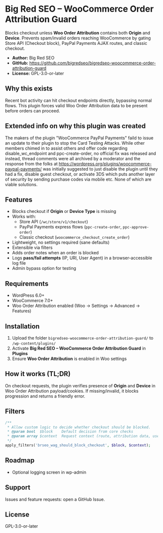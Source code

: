 # Big Red SEO – WooCommerce Order Attribution Guard

Blocks checkout unless **Woo Order Attribution** contains both **Origin** and **Device**. Prevents spam/invalid orders reaching WooCommerce by gating Store API (Checkout block), PayPal Payments AJAX routes, and classic checkout.

- **Author:** Big Red SEO  
- **GitHub:** https://github.com/bigredseo/bigredseo-woocommerce-order-attribution-guard  
- **License:** GPL-3.0-or-later

## Why this exists
Recent bot activity can hit checkout endpoints directly, bypassing normal flows. This plugin forces valid Woo Order Attribution data to be present before orders can proceed.

## Extended info on why this plugin was created
The makers of the plugin "WooCommerce PayPal Payments" faild to issue an update to their plugin to stop the Card Testing Attacks. While other members chimed in to assist others and offer code regarding disable_wc_endpoint and ppc-create-order, no official fix was released and instead, thread comments were all archived by a moderator and the response from the folks at https://wordpress.org/plugins/woocommerce-paypal-payments/ was initially suggested to just disable the plugin until they had a fix, disable guest checkout, or activate 3DS which puts another layer of security by sending purchase codes via mobile etc. None of which are viable solutions. 

## Features
- Blocks checkout if **Origin** or **Device Type** is missing  
- Works with:
  - Store API (`/wc/store/v1/checkout`)  
  - PayPal Payments express flows (`ppc-create-order`, `ppc-approve-order`)  
  - Classic checkout (`woocommerce_checkout_create_order`) 
- Lightweight, no settings required (sane defaults)
- Extensible via filters   
- Adds order notes when an order is blocked  
- Logs **pass/fail attempts** (IP, URI, User Agent) in a browser-accessible log file  
- Admin bypass option for testing 

## Requirements
- WordPress 6.0+
- WooCommerce 7.0+
- Woo Order Attribution enabled (Woo → Settings → Advanced → Features)

## Installation
1. Upload the folder `bigredseo-woocommerce-order-attribution-guard/` to `/wp-content/plugins/`
2. Activate **Big Red SEO – WooCommerce Order Attribution Guard** in **Plugins**
3. Ensure **Woo Order Attribution** is enabled in Woo settings

## How it works (TL;DR)
On checkout requests, the plugin verifies presence of **Origin** and **Device** in Woo Order Attribution payload/cookies. If missing/invalid, it blocks progression and returns a friendly error.

## Filters
```php
/**
 * Allow custom logic to decide whether checkout should be blocked.
 * @param bool  $block    Default decision from core checks
 * @param array $context  Request context (route, attribution data, user, etc.)
 */
apply_filters('brseo_wag_should_block_checkout', $block, $context);
```

## Roadmap
- Optional logging screen in wp-admin

## Support
Issues and feature requests: open a GitHub Issue.

## License
GPL-3.0-or-later